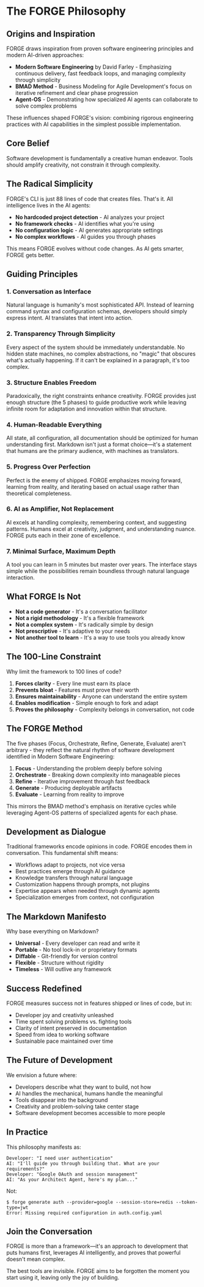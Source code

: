 # The FORGE Philosophy

## Origins and Inspiration

FORGE draws inspiration from proven software engineering principles and modern AI-driven approaches:

- **Modern Software Engineering** by David Farley - Emphasizing continuous delivery, fast feedback loops, and managing complexity through simplicity
- **BMAD Method** - Business Modeling for Agile Development's focus on iterative refinement and clear phase progression
- **Agent-OS** - Demonstrating how specialized AI agents can collaborate to solve complex problems

These influences shaped FORGE's vision: combining rigorous engineering practices with AI capabilities in the simplest possible implementation.

## Core Belief

Software development is fundamentally a creative human endeavor. Tools should amplify creativity, not constrain it through complexity.

## The Radical Simplicity

FORGE's CLI is just 88 lines of code that creates files. That's it. All intelligence lives in the AI agents:

- **No hardcoded project detection** - AI analyzes your project
- **No framework checks** - AI identifies what you're using
- **No configuration logic** - AI generates appropriate settings
- **No complex workflows** - AI guides you through phases

This means FORGE evolves without code changes. As AI gets smarter, FORGE gets better.

## Guiding Principles

### 1. Conversation as Interface
Natural language is humanity's most sophisticated API. Instead of learning command syntax and configuration schemas, developers should simply express intent. AI translates that intent into action.

### 2. Transparency Through Simplicity
Every aspect of the system should be immediately understandable. No hidden state machines, no complex abstractions, no "magic" that obscures what's actually happening. If it can't be explained in a paragraph, it's too complex.

### 3. Structure Enables Freedom
Paradoxically, the right constraints enhance creativity. FORGE provides just enough structure (the 5 phases) to guide productive work while leaving infinite room for adaptation and innovation within that structure.

### 4. Human-Readable Everything
All state, all configuration, all documentation should be optimized for human understanding first. Markdown isn't just a format choice—it's a statement that humans are the primary audience, with machines as translators.

### 5. Progress Over Perfection
Perfect is the enemy of shipped. FORGE emphasizes moving forward, learning from reality, and iterating based on actual usage rather than theoretical completeness.

### 6. AI as Amplifier, Not Replacement
AI excels at handling complexity, remembering context, and suggesting patterns. Humans excel at creativity, judgment, and understanding nuance. FORGE puts each in their zone of excellence.

### 7. Minimal Surface, Maximum Depth
A tool you can learn in 5 minutes but master over years. The interface stays simple while the possibilities remain boundless through natural language interaction.

## What FORGE Is Not

- **Not a code generator** - It's a conversation facilitator
- **Not a rigid methodology** - It's a flexible framework
- **Not a complex system** - It's radically simple by design
- **Not prescriptive** - It's adaptive to your needs
- **Not another tool to learn** - It's a way to use tools you already know

## The 100-Line Constraint

Why limit the framework to 100 lines of code?

1. **Forces clarity** - Every line must earn its place
2. **Prevents bloat** - Features must prove their worth
3. **Ensures maintainability** - Anyone can understand the entire system
4. **Enables modification** - Simple enough to fork and adapt
5. **Proves the philosophy** - Complexity belongs in conversation, not code

## The FORGE Method

The five phases (Focus, Orchestrate, Refine, Generate, Evaluate) aren't arbitrary - they reflect the natural rhythm of software development identified in Modern Software Engineering:

1. **Focus** - Understanding the problem deeply before solving
2. **Orchestrate** - Breaking down complexity into manageable pieces  
3. **Refine** - Iterative improvement through fast feedback
4. **Generate** - Producing deployable artifacts
5. **Evaluate** - Learning from reality to improve

This mirrors the BMAD method's emphasis on iterative cycles while leveraging Agent-OS patterns of specialized agents for each phase.

## Development as Dialogue

Traditional frameworks encode opinions in code. FORGE encodes them in conversation. This fundamental shift means:

- Workflows adapt to projects, not vice versa
- Best practices emerge through AI guidance
- Knowledge transfers through natural language
- Customization happens through prompts, not plugins
- Expertise appears when needed through dynamic agents
- Specialization emerges from context, not configuration

## The Markdown Manifesto

Why base everything on Markdown?

- **Universal** - Every developer can read and write it
- **Portable** - No tool lock-in or proprietary formats
- **Diffable** - Git-friendly for version control
- **Flexible** - Structure without rigidity
- **Timeless** - Will outlive any framework

## Success Redefined

FORGE measures success not in features shipped or lines of code, but in:

- Developer joy and creativity unleashed
- Time spent solving problems vs. fighting tools
- Clarity of intent preserved in documentation
- Speed from idea to working software
- Sustainable pace maintained over time

## The Future of Development

We envision a future where:

- Developers describe what they want to build, not how
- AI handles the mechanical, humans handle the meaningful
- Tools disappear into the background
- Creativity and problem-solving take center stage
- Software development becomes accessible to more people

## In Practice

This philosophy manifests as:

```
Developer: "I need user authentication"
AI: "I'll guide you through building that. What are your requirements?"
Developer: "Google OAuth and session management"
AI: "As your Architect Agent, here's my plan..."
```

Not:

```
$ forge generate auth --provider=google --session-store=redis --token-type=jwt
Error: Missing required configuration in auth.config.yaml
```

## Join the Conversation

FORGE is more than a framework—it's an approach to development that puts humans first, leverages AI intelligently, and proves that powerful doesn't mean complex.

The best tools are invisible. FORGE aims to be forgotten the moment you start using it, leaving only the joy of building.